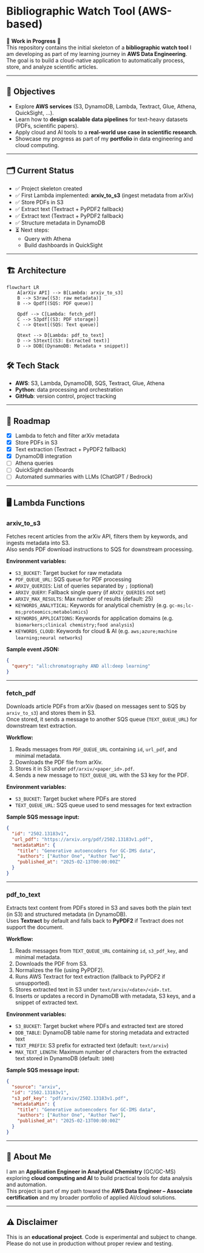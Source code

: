# Bibliographic Watch Tool (AWS-based)

🚧 **Work in Progress** 🚧  
This repository contains the initial skeleton of a **bibliographic watch tool** I am developing as part of my learning journey in **AWS Data Engineering**.  
The goal is to build a cloud-native application to automatically process, store, and analyze scientific articles.

---

## 📌 Objectives
- Explore **AWS services** (S3, DynamoDB, Lambda, Textract, Glue, Athena, QuickSight, …).  
- Learn how to **design scalable data pipelines** for text-heavy datasets (PDFs, scientific papers).  
- Apply cloud and AI tools to a **real-world use case in scientific research**.  
- Showcase my progress as part of my **portfolio** in data engineering and cloud computing.  

---

## 🗂️ Current Status
- ✅ Project skeleton created  
- ✅ First Lambda implemented: **arxiv_to_s3** (ingest metadata from arXiv)  
- ✅ Store PDFs in S3  
- ✅ Extract text (Textract + PyPDF2 fallback) 
- ✅ Extract text (Textract + PyPDF2 fallback) 
- ✅ Structure metadata in DynamoDB
- ⏳ Next steps:
  - Query with Athena  
  - Build dashboards in QuickSight  

---

## 🏗️ Architecture

```mermaid
flowchart LR
    A[arXiv API] --> B[Lambda: arxiv_to_s3]
    B --> S3raw[(S3: raw metadata)]
    B --> Qpdf[(SQS: PDF queue)]

    Qpdf --> C[Lambda: fetch_pdf]
    C --> S3pdf[(S3: PDF storage)]
    C --> Qtext[(SQS: Text queue)]

    Qtext --> D[Lambda: pdf_to_text]
    D --> S3text[(S3: Extracted text)]
    D --> DDB[(DynamoDB: Metadata + snippet)]
```

## 🛠️ Tech Stack
- **AWS**: S3, Lambda, DynamoDB, SQS, Textract, Glue, Athena  
- **Python**: data processing and orchestration  
- **GitHub**: version control, project tracking  

---

## 📅 Roadmap
- [x] Lambda to fetch and filter arXiv metadata  
- [x] Store PDFs in S3  
- [x] Text extraction (Textract + PyPDF2 fallback)  
- [x] DynamoDB integration  
- [ ] Athena queries  
- [ ] QuickSight dashboards  
- [ ] Automated summaries with LLMs (ChatGPT / Bedrock)  

---

## 🖥️ Lambda Functions

### arxiv_to_s3
Fetches recent articles from the arXiv API, filters them by keywords, and ingests metadata into S3.  
Also sends PDF download instructions to SQS for downstream processing.

**Environment variables:**
- `S3_BUCKET`: Target bucket for raw metadata  
- `PDF_QUEUE_URL`: SQS queue for PDF processing  
- `ARXIV_QUERIES`: List of queries separated by `;` (optional)  
- `ARXIV_QUERY`: Fallback single query (if `ARXIV_QUERIES` not set)  
- `ARXIV_MAX_RESULTS`: Max number of results (default: 25)  
- `KEYWORDS_ANALYTICAL`: Keywords for analytical chemistry (e.g. `gc-ms;lc-ms;proteomics;metabolomics`)  
- `KEYWORDS_APPLICATIONS`: Keywords for application domains (e.g. `biomarkers;clinical chemistry;food analysis`)  
- `KEYWORDS_CLOUD`: Keywords for cloud & AI (e.g. `aws;azure;machine learning;neural networks`)  

**Sample event JSON:**
```json
{
  "query": "all:chromatography AND all:deep learning"
}
```
---

### fetch_pdf
Downloads article PDFs from arXiv (based on messages sent to SQS by `arxiv_to_s3`) and stores them in S3.  
Once stored, it sends a message to another SQS queue (`TEXT_QUEUE_URL`) for downstream text extraction.

**Workflow:**
1. Reads messages from `PDF_QUEUE_URL` containing `id`, `url_pdf`, and minimal metadata.  
2. Downloads the PDF file from arXiv.  
3. Stores it in S3 under `pdf/arxiv/<paper_id>.pdf`.  
4. Sends a new message to `TEXT_QUEUE_URL` with the S3 key for the PDF.  

**Environment variables:**
- `S3_BUCKET`: Target bucket where PDFs are stored  
- `TEXT_QUEUE_URL`: SQS queue used to send messages for text extraction  

**Sample SQS message input:**
```json
{
  "id": "2502.13183v1",
  "url_pdf": "https://arxiv.org/pdf/2502.13183v1.pdf",
  "metadataMin": {
    "title": "Generative autoencoders for GC-IMS data",
    "authors": ["Author One", "Author Two"],
    "published_at": "2025-02-13T00:00:00Z"
  }
}
```
---

### pdf_to_text
Extracts text content from PDFs stored in S3 and saves both the plain text (in S3) and structured metadata (in DynamoDB).  
Uses **Textract** by default and falls back to **PyPDF2** if Textract does not support the document.

**Workflow:**
1. Reads messages from `TEXT_QUEUE_URL` containing `id`, `s3_pdf_key`, and minimal metadata.  
2. Downloads the PDF from S3.  
3. Normalizes the file (using PyPDF2).  
4. Runs AWS Textract for text extraction (fallback to PyPDF2 if unsupported).  
5. Stores extracted text in S3 under `text/arxiv/<date>/<id>.txt`.  
6. Inserts or updates a record in DynamoDB with metadata, S3 keys, and a snippet of extracted text.  

**Environment variables:**
- `S3_BUCKET`: Target bucket where PDFs and extracted text are stored  
- `DDB_TABLE`: DynamoDB table name for storing metadata and extracted text  
- `TEXT_PREFIX`: S3 prefix for extracted text (default: `text/arxiv`)  
- `MAX_TEXT_LENGTH`: Maximum number of characters from the extracted text stored in DynamoDB (default: `1000`)  

**Sample SQS message input:**
```json
{
  "source": "arxiv",
  "id": "2502.13183v1",
  "s3_pdf_key": "pdf/arxiv/2502.13183v1.pdf",
  "metadataMin": {
    "title": "Generative autoencoders for GC-IMS data",
    "authors": ["Author One", "Author Two"],
    "published_at": "2025-02-13T00:00:00Z"
  }
}
```
---

## 🙋 About Me
I am an **Application Engineer in Analytical Chemistry** (GC/GC-MS) exploring **cloud computing and AI** to build practical tools for data analysis and automation.  
This project is part of my path toward the **AWS Data Engineer – Associate certification** and my broader portfolio of applied AI/cloud solutions.

---

## ⚠️ Disclaimer
This is an **educational project**. Code is experimental and subject to change.  
Please do not use in production without proper review and testing.
